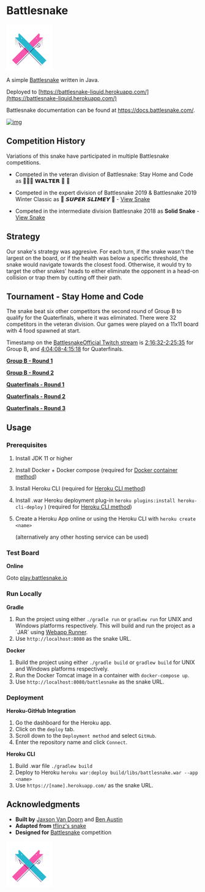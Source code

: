 

# Battlesnake

<img height="120" width="120" src="screenshots/advanced.png" />


A simple [Battlesnake](https://play.battlesnake.com/) written in Java.

Deployed to [https://battlesnake-liquid.herokuapp.com/](https://battlesnake-liquid.herokuapp.com/)

Battlesnake documentation can be found at <https://docs.battlesnake.com/>.

[![img](https://www.herokucdn.com/deploy/button.png)](https://heroku.com/deploy)

## Competition History

Variations of this snake have participated in multiple Battlesnake competitions.

* Competed in the veteran division of Battlesnake: Stay Home and Code as  🚚🦴🐶 𝗪𝗔𝗟𝗧𝗘𝗥 👑 🚒

* Competed in the expert division of Battlesnake 2019 & Battlesnake 2019 Winter Classic as  🐍 ‏‏‎𝙎𝙐𝙋𝙀𝙍 𝙎𝙇𝙄𝙈𝙀𝙔 ‏🐍 - [View Snake](https://github.com/woofers/battlesnake-2019/tree/battlesnake-2019)

* Competed in the intermediate division Battlesnake 2018 as **Solid Snake** - [View Snake](https://github.com/woofers/battlesnake-2019/tree/battlesnake-2018)

## Strategy

Our snake's strategy was aggresive. For each turn, if the snake wasn't
the largest on the board, or if the health was below a specific
threshold, the snake would navigate towards the closest food. Otherwise,
it would try to target the other snakes' heads to either eliminate the
opponent in a head-on collision or trap them by cutting off their path.

## Tournament - Stay Home and Code

The snake beat six other competitors the second round of Group B to qualify for the Quaterfinals, where it was eliminated. There were 32
competitors in the veteran division. Our games were played on a 11x11 board with 4 food spawned at start.

Timestamp on the [BattlesnakeOfficial Twitch stream](https://www.twitch.tv/videos/602731416) is [2:16:32-2:25:35](https://www.twitch.tv/videos/602731416?t=02h16m32s) for Group B, and [4:04:08-4:15:18](https://www.twitch.tv/videos/602731416?t=04h04m08s) for Quaterfinals.

**[Group B - Round 1](https://clips.twitch.tv/BeautifulCuteKleeResidentSleeper)**

**[Group B - Round 2](https://clips.twitch.tv/CrackyElegantWaspPartyTime)**

**[Quaterfinals - Round 1](https://clips.twitch.tv/WrongBitterDragonflyRitzMitz)**

**[Quaterfinals - Round 2](https://clips.twitch.tv/PluckyElegantMouseEleGiggle)**

**[Quaterfinals - Round 3](https://clips.twitch.tv/WanderingHonorableCurlewPeteZaroll)**


## Usage


### Prerequisites

1.  Install JDK 11 or higher
2.  Install Docker + Docker compose (required for [Docker container method](#orgfd68ec6))
3.  Install Heroku CLI (required for [Heroku CLI method](#org8843ce7))
4.  Install .war Heroku deployment plug-in `heroku plugins:install heroku-cli-deploy` ) (required for [Heroku CLI method](#org8843ce7))
5.  Create a Heroku App online or using the Heroku CLI with `heroku create <name>`

    (alternatively any other hosting service can be used)


### Test Board

**Online**

Goto [play.battlesnake.io](https://play.battlesnake.io)


### Run Locally

**Gradle**

1.  Run the project using either `./gradle run` or `gradlew run` for UNIX and Windows platforms respectively.  This will build and run the project as a \`JAR\` using [Webapp Runner](https://github.com/jsimone/webapp-runner).
2.  Use `http://localhost:8080` as the snake URL.

**Docker**
<a id="orgfd68ec6"></a>

1.  Build the project using either `./gradle build` or `gradlew build` for UNIX and Windows platforms respectively.
2.  Run the Docker Tomcat image in a container with `docker-compose up`.
3.  Use `http://localhost:8080/battlesnake` as the snake URL.


### Deployment

**Heroku-GitHub Integration**

1.  Go the dashboard for the Heroku app.
2.  Click on the `deploy` tab.
3.  Scroll down to the `Deployment method` and select `GitHub`.
4.  Enter the repository name and click `Connect`.

**Heroku CLI**
<a id="org8843ce7"></a>

1.  Build .war file `./gradlew build`
2.  Deploy to Heroku `heroku war:deploy build/libs/battlesnake.war --app <name>`
3.  Use `https://[name].herokuapp.com/` as the snake URL.


## Acknowledgments

-   **Built by** [Jaxson Van Doorn](https://github.com/woofers) and [Ben Austin](https://github.com/austinben)
-   **Adapted from** [tflinz's snake](https://github.com/tflinz/BasicBattleSnake2018)
-   **Designed for** [Battlesnake](https://github.com/battlesnakeofficial) competition

<img align="left" height="120" width="120" src="screenshots/advanced.png" />

